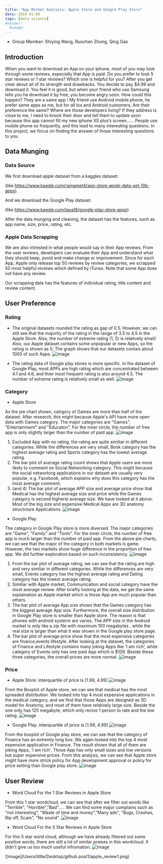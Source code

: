 ```yaml
---
title: "App Market Analysis: Apple Store and Google Play Store"
date: 2019-01-09
tags: [data science]
#header:
  #image:
---
```


- Group Member: Shiying Wang, Ruochen Zhong, Qing Gao

## Introduction
When you want to download an App on your iphone, most of you may look through some reviews, especially that App is paid. Do you prefer to look 5 star reviews or 1 star reviews? Which one is helpful for you? After you get clear about all of its strength and drawbacks. You decide to pay $4.99 and download it. You feel it is good, but when your friend who use Samsung tells you he download it by free, you become angry soon. How could this happen? They are a same app ! My friend use Android mobile phone, he prefer same apps as me, but for all Ios and Android customers, Are their preference the same? Where are those developers living? If they address is close to me, I need to knock their door and tell them to update soon because this app cannot fill my new iphone XS plus’s screen...... People use mobile phone so frequently, and this lead to many interesting questions. In this project, we focus on finding the answer of those interesting questions to you.

## Data Munging

### Data Source  
We first download apple dataset from a kaggles dataset:

(like https://www.kaggle.com/ramamet4/app-store-apple-data-set-10k-apps).

And we download the Google Play dataset:

(like https://www.kaggle.com/lava18/google-play-store-apps)

After the data munging and cleaning, the dataset has the features, such as app name, size, price, rating, etc.

### Apple Data Scrapping
We are also intrested in what people would say in their App reviews. From the user reviews, developers can evaluate their App and understand what they should keep, avoid and make change or improvement.
Since for each App, Apple only release top 50 reviews by review categories, we scrapped 50 most helpful reviews which defined by iTunes. Note that some App does not have any review.

Our scrapping data has the features of individual rating, title content and review content.

## User Preference
### Rating
- The original datasets rounded the rating as gap of 0.5. However, we can still see that the majority of the rating in the range of 3.5 to 4.5 in the Apple Store. Also, the number of extreme rating (1, 5) is relatively small/ Also, our Apple dataset contains some unpopular or new Apps, so the rating is shown as 0. The graph shows that our datasets contais about 1000 of such Apps.
![image](https://drive.google.com/uc?export=view&id=1PgUQXkyJVfMDmRm4zf1iUYZJUrCb4Gkg)

- The rating data of Google play stores is more specific. In the dataset of Google Play, most APPs are high rating which are concentrated between 4.1 and 4.6, and thier most frequent rating is also around 4.5. The number of extreme rating is relatively small as well.
![image](https://drive.google.com/uc?export=view&id=18OprpqoIOT0fcPI500KX4wJjdjZfv9mI)

### Category   
- Apple Store

As the pie chart shown, catrgory of Games are more than half of the dataset. After research, this might because Apple's API have more open data with Games category. The major categories are "Games", "Entertainment" and "Educaton". For the inner circle, the number of free app is only slightly larger than the number of paid app.
![image](https://drive.google.com/uc?export=view&id=1ksAAf4_HlTRu7lSrVqYHeUgB3PsNghm2)

1. Excluded App with no rating, the rating are quite similiar in different categories. While the differences are very small, Book category has the highest average rating and Sports category has the lowest average rating.
2. The bar plot of average rating count shows that Apple users are more likely to comment on Social Networking category. This might because the social networking applications in our dataset are usually very popular, e.g. Facebook, which explains why does this category has the most average comment.
3. (and 4) The bar plot of average APP size and average price show that Medical has the highest average size and price while the Games category is second higherst average size. We have looked at it above: Most of the big size and expensive Medical Apps are 3D anatomy structcture Applications.
![image](https://drive.google.com/uc?export=view&id=1zpBieZiWUY_aHKTvACXjkxb0d08j_fpn)

- Google Play

The category in Google Play store is more diversed. The major categories are "Game", "Family" and "Tools". For the inner circle, the number of free app is much larger than the number of paid app. From the above pie charts, we can see that the major of the category in both markets is game. However, the two markets show huge difference in the proportion of free app. We did further exploration based on such inconsistency.
![image](https://drive.google.com/uc?export=view&id=1bsUUtzOw_7Y1nazfDpZeN7xvJwlbZAuF)

1. From the bar plot of average rating, we can see that the rating are high and very similiar in different categories. While the differences are very small, Events category has the highest average rating and Dating category has the lowest average rating.
2. Similiar with Apple market, Communication and social category have the most average review. After briefly looking at the data, we get the same explaination as Apple market which is those App are much popular than others.
3. The bar plot of average App size shows that the Games category has the biggest average App size. Furthermore, the overall size distribution in Google Play store is smaller than Apple store. The reason is that phones with android systerm are varies. The APP size in the Android market is only like a zip file with maximum 100 megabytes , while the real size is larger than what it was shown in the Google play store page.
4. The bar plot of average price show that the most expensive categories are finance,events lifestyle. After looking at the dataset, the categories of Finance and Lifestyle contains many joking Apps like 'I am rich', while category of Events only has one paid App which is $109. Beside these three categories, the overall prices are more normal.
![image](https://drive.google.com/uc?export=view&id=1zHRUGQYbUkSY7EUCa5iHqWMXXWs38Kzy)


### Price
- Apple Store: interquartile of price is [1.99, 4.99]
![image](https://drive.google.com/uc?export=view&id=1cdI3c6FyCMGjyjUZSk4PzPwIWJkxLQX6)

From the Boxplot of Apple store, we can see that medical has the most spreaded distribution. We looked into top 4 most expensive applications in the medical category, and we find that those Apps are designed as 3D model for Anatomy, and most of them have relatively large size. Beside the one only has 125 megabyte, which only recive 1 person to rate and the low rating.
![image](https://drive.google.com/uc?export=view&id=1n6GZWmGxasSlqb2df88Q1UbGMRZtaBxv)

- Google Play: interquartile of price is [1.99, 4.99]
![image](https://drive.google.com/uc?export=view&id=1CxT2UdWLgCWz5VlKIX_AgWFYGnAXOap4)

From the boxplot of Google play store, we can see that the category of Finance has an extremly long box. We again looked into the top 4 most expensive application in Finance. The result shows that all of them are joking Apps, 'I am rich'. Those App has only small sizes and low versions but super expensive prices. From this analysis, we can see that Apple store might have more strick policy for App development approval or policy for price setting than Google play store.
![image](https://drive.google.com/uc?export=view&id=1dpic9UevZjgp-9WxqP5ufGurBJDwjnmx)


## User Review
- Word Cloud For the 1 Star Reviews in Apple Store

From this 1 star wordcloud, we can see that after we filter out words like "Terrible", "Horrible","Bad"..... We can find some major complains such as "not interesting", "Waste of time and money","Many ads", "Bugs, Crashes, Rip off, Scam", "No sound".
![image](https://drive.google.com/uc?export=view&id=1iqONtPVQpF5vf2rpFODx3-7b-0diS1Wt)

- Word Cloud For the 5 Star Reviews in Apple Store

For this 5 star word cloud, although we have already filtered out some positive words, there are still a lot of similar praises in this wordcloud. It didn't give us too much useful infromation.
![image](https://drive.google.com/uc?export=view&id=1k9hIO6roem308pmJjXowtc9z4bHguiZM)


![image](Users/little/Desktop/github post1/apple_review1.png)
